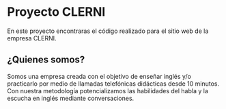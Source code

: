# Proyecto CLERNI
En este proyecto encontraras el código realizado para el sitio web de la empresa CLERNI.

## ¿Quienes somos?
Somos una empresa creada con el objetivo de enseñar inglés y/o practicarlo por medio de llamadas telefónicas didácticas desde 10 minutos. 
Con nuestra metodología potencializamos las habilidades del habla y la escucha en inglés mediante conversaciones.
